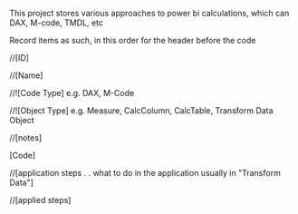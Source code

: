 This project stores various approaches to power bi calculations, which can DAX, M-code, TMDL, etc

Record items as such, in this order for the header before the code

//[ID]

//[Name]

//![Code Type] e.g. DAX, M-Code

//![Object Type] e.g. Measure, CalcColumn, CalcTable, Transform Data Object

//[notes]

[Code]

//[application steps . . what to do in the application usually in "Transform Data"]

//[applied steps]
